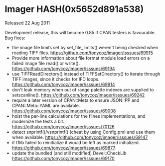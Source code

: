 # Imager HASH(0x5652d891a538)

Released 22 Aug 2011

Development release, this will become 0.85 if CPAN testers is favourable.
Bug fixes:
- the image file limits set by set_file_limits() weren't being checked when reading TIFF files. https://github.com/tonycoz/imager/isssues/69915 
- Provide more information about file format module load errors on a failed image file read() or write(). https://github.com/tonycoz/imager/isssues/69194 
- use TIFFReadDirectory() instead of TIFFSetDirectory() to iterate through TIFF images, since it checks for IFD loops. https://github.com/tonycoz/imager/isssues/69914 
- don't leak memory when out of range palette indexes are supplied to setscanline(). https://github.com/tonycoz/imager/isssues/69242 
- require a later version of CPAN::Meta to ensure JSON::PP and CPAN::Meta::YAML are available. https://github.com/tonycoz/imager/isssues/69008 
- hoist the per-line calculations for the flines implementations, and modernize the tests a bit. https://github.com/tonycoz/imager/isssues/70126 
- detect snprintf()/vsnprintf() (cheat by using Config.pm) and use them when available. https://github.com/tonycoz/imager/isssues/69147 
- if t1lib failed to reinitialize it would be left as marked initialized. https://github.com/tonycoz/imager/isssues/69877 
- update the bundled (and still modified) Devel::CheckLib https://github.com/tonycoz/imager/isssues/69170